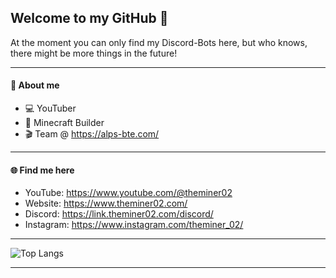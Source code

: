 ## Welcome to my GitHub 👋


At the moment you can only find my Discord-Bots here, but who knows, there might be more things in the future! 

---
#### 👤 About me

- 💻 YouTuber
- 🧱 Minecraft Builder
- 🎬 Team @ https://alps-bte.com/

---
#### 🌐 Find me here

- YouTube: https://www.youtube.com/@theminer02
- Website: https://www.theminer02.com/
- Discord: https://link.theminer02.com/discord/
- Instagram: https://www.instagram.com/theminer_02/

---

![Top Langs](https://github-readme-stats.vercel.app/api/top-langs/?username=theminer02&theme=dark&layout=compact) 

---
